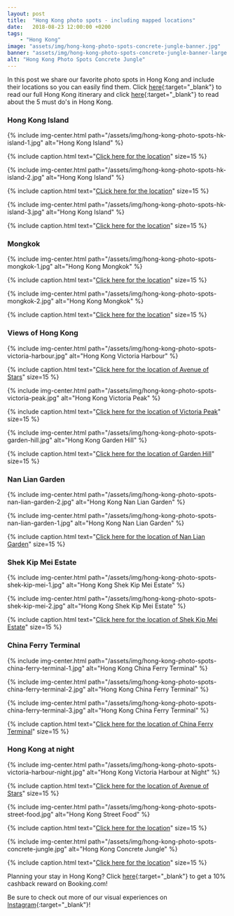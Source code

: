 ```yaml
---
layout: post
title:  "Hong Kong photo spots - including mapped locations"
date:   2018-08-23 12:00:00 +0200
tags:
    - "Hong Kong"
image: "assets/img/hong-kong-photo-spots-concrete-jungle-banner.jpg"
banner: "assets/img/hong-kong-photo-spots-concrete-jungle-banner-large.jpg"
alt: "Hong Kong Photo Spots Concrete Jungle"
---
```


In this post we share our favorite photo spots in Hong Kong and include their locations so you can easily find them. Click [here][blogpost HK itinerary]{:target="_blank"} to read our full Hong Kong itinerary and click [here][blogpost HK must do's]{:target="_blank"} to read about the 5 must do's in Hong Kong.

### Hong Kong Island

{% include img-center.html path="/assets/img/hong-kong-photo-spots-hk-island-1.jpg" alt="Hong Kong Island" %}

{% include caption.html text="<a target='_blank' href='https://goo.gl/maps/JedWvV7gTvz'>Click here for the location</a>" size=15 %}

{% include img-center.html path="/assets/img/hong-kong-photo-spots-hk-island-2.jpg" alt="Hong Kong Island" %}

{% include caption.html text="<a target='_blank' href='https://goo.gl/maps/tJzmaq46Lw72'>CLick here for the location</a>" size=15 %}

{% include img-center.html path="/assets/img/hong-kong-photo-spots-hk-island-3.jpg" alt="Hong Kong Island" %}

{% include caption.html text="<a target='_blank' href='https://goo.gl/maps/GaR3s6V4jaC2'>Click here for the location</a>" size=15 %}

### Mongkok

{% include img-center.html path="/assets/img/hong-kong-photo-spots-mongkok-1.jpg" alt="Hong Kong Mongkok" %}

{% include caption.html text="<a target='_blank' href='https://goo.gl/maps/8oWur5qN9N52'>Click here for the location</a>" size=15 %}

{% include img-center.html path="/assets/img/hong-kong-photo-spots-mongkok-2.jpg" alt="Hong Kong Mongkok" %}

{% include caption.html text="<a target='_blank' href='https://goo.gl/maps/F1FjxMARNem'>Click here for the location</a>" size=15 %}

### Views of Hong Kong

{% include img-center.html path="/assets/img/hong-kong-photo-spots-victoria-harbour.jpg" alt="Hong Kong Victoria Harbour" %}

{% include caption.html text="<a target='_blank' href='https://goo.gl/maps/nPZkGy68jxB2'>Click here for the location of Avenue of Stars</a>" size=15 %}

{% include img-center.html path="/assets/img/hong-kong-photo-spots-victoria-peak.jpg" alt="Hong Kong Victoria Peak" %}

{% include caption.html text="<a target='_blank' href='https://goo.gl/maps/rGRYotCj4iC2'>Click here for the location of Victoria Peak</a>" size=15 %}

{% include img-center.html path="/assets/img/hong-kong-photo-spots-garden-hill.jpg" alt="Hong Kong Garden Hill" %}

{% include caption.html text="<a target='_blank' href='https://goo.gl/maps/H8yw1mcrYjs'>Click here for the location of Garden Hill</a>" size=15 %}

### Nan Lian Garden

{% include img-center.html path="/assets/img/hong-kong-photo-spots-nan-lian-garden-2.jpg" alt="Hong Kong Nan Lian Garden" %}

{% include img-center.html path="/assets/img/hong-kong-photo-spots-nan-lian-garden-1.jpg" alt="Hong Kong Nan Lian Garden" %}

{% include caption.html text="<a target='_blank' href='https://goo.gl/maps/WtzNfojeS3u'>Click here for the location of Nan Lian Garden</a>" size=15 %}

### Shek Kip Mei Estate

{% include img-center.html path="/assets/img/hong-kong-photo-spots-shek-kip-mei-1.jpg" alt="Hong Kong Shek Kip Mei Estate" %}

{% include img-center.html path="/assets/img/hong-kong-photo-spots-shek-kip-mei-2.jpg" alt="Hong Kong Shek Kip Mei Estate" %}

{% include caption.html text="<a target='_blank' href='https://goo.gl/maps/bsScmfa4RV32'>Click here for the location of Shek Kip Mei Estate</a>" size=15 %}

### China Ferry Terminal

{% include img-center.html path="/assets/img/hong-kong-photo-spots-china-ferry-terminal-1.jpg" alt="Hong Kong China Ferry Terminal" %}

{% include img-center.html path="/assets/img/hong-kong-photo-spots-china-ferry-terminal-2.jpg" alt="Hong Kong China Ferry Terminal" %}

{% include img-center.html path="/assets/img/hong-kong-photo-spots-china-ferry-terminal-3.jpg" alt="Hong Kong China Ferry Terminal" %}

{% include caption.html text="<a target='_blank' href='https://goo.gl/maps/cBwZamYp3wB2'>Click here for the location of China Ferry Terminal</a>" size=15 %}

### Hong Kong at night

{% include img-center.html path="/assets/img/hong-kong-photo-spots-victoria-harbour-night.jpg" alt="Hong Kong Victoria Harbour at Night" %}

{% include caption.html text="<a target='_blank' href='https://goo.gl/maps/nPZkGy68jxB2'>Click here for the location of Avenue of Stars</a>" size=15 %}

{% include img-center.html path="/assets/img/hong-kong-photo-spots-street-food.jpg" alt="Hong Kong Street Food" %}

{% include caption.html text="<a target='_blank' href='https://goo.gl/maps/uRajHTNQros'>Click here for the location</a>" size=15 %}

{% include img-center.html path="/assets/img/hong-kong-photo-spots-concrete-jungle.jpg" alt="Hong Kong Concrete Jungle" %}

{% include caption.html text="<a target='_blank' href='https://goo.gl/maps/zhYB9fqHJ7G2'>Click here for the location</a>" size=15 %}

Planning your stay in Hong Kong? Click [here][booking.com]{:target="_blank"} to get a 10% cashback reward on Booking.com! 

Be sure to check out more of our visual experiences on [Instagram][instagram]{:target="_blank"}!

[instagram]: https://instagram.com/kipamojo
[booking.com]: https://www.booking.com/s/11_6/joop9916
[blogpost HK itinerary]: https://kipamojo.world/2018/08/16/Things-to-do-in-Hong-Kong-our-complete-itinerary.html 
[blogpost HK must do's]: https://kipamojo.world/2018/08/20/5-must-dos-in-hong-kong.html

